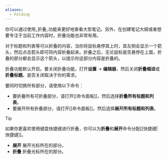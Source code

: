 ```yaml
---
aliases:
  - Folding
---
```


你可以通过使用_折叠_功能来更好地查看大型笔记。另外，在创建笔记大纲或者想要专注于当前工作内容时，折叠功能也非常有用。

对于标题和列表等可以折叠的内容，当你将鼠标悬停其上时，其左侧会显示一个箭头，然后点击箭头即可将内容折叠起来。折叠之后，无论鼠标是否悬停在上面，折叠的部分都会显示这个箭头，以提示你这部分内容是折叠的。

折叠功能默认开启。要关闭折叠功能，打开**设置** → **编辑器**，然后关闭**折叠缩进**或**折叠标题**。是否关闭取决于你的需求。

要同时切换所有部分，请使用以下命令：

- 要折叠所有可折叠部分，请打开[[命令面板]]，然后选择**折叠所有标题和列表**。
- 要展开所有折叠部分，请打开[[命令面板]]，然后选择**展开所有标题和列表**。

> [!tip]
> 如果你更喜欢使用键盘快捷键进行折叠，你可以为**折叠**和**展开**命令分配[[快捷键|快捷键]]。
>
> - **展开** 展开光标所在的部分。
> - **折叠** 折叠光标所在的部分。

